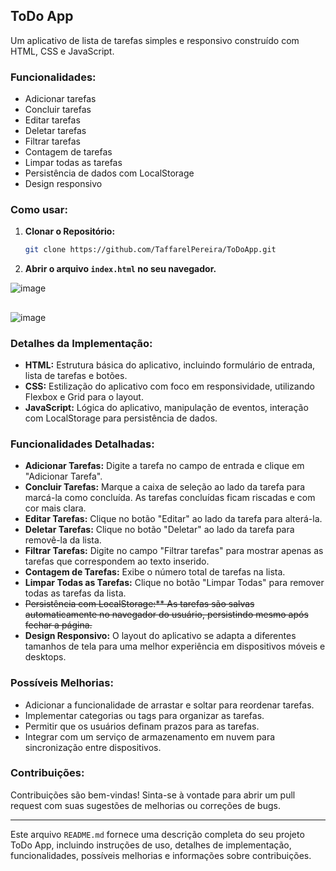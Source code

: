 
## ToDo App

Um aplicativo de lista de tarefas simples e responsivo construído com HTML, CSS e JavaScript.

### Funcionalidades:

* Adicionar tarefas
* Concluir tarefas
* Editar tarefas
* Deletar tarefas
* Filtrar tarefas
* Contagem de tarefas
* Limpar todas as tarefas
* Persistência de dados com LocalStorage
* Design responsivo

### Como usar:

1. **Clonar o Repositório:**
   ```bash
   git clone https://github.com/TaffarelPereira/ToDoApp.git
   ```

2. **Abrir o arquivo `index.html` no seu navegador.**

![image](https://github.com/TaffarelPereira/ToDoApp/assets/40344859/495f5db5-377b-45ed-b607-9ef316f769af)

##

![image](https://github.com/TaffarelPereira/ToDoApp/assets/40344859/85bb0042-4429-49af-bf33-3dfd389b4667)


### Detalhes da Implementação:

* **HTML:** Estrutura básica do aplicativo, incluindo formulário de entrada, lista de tarefas e botões.
* **CSS:** Estilização do aplicativo com foco em responsividade, utilizando Flexbox e Grid para o layout.
* **JavaScript:** Lógica do aplicativo, manipulação de eventos, interação com LocalStorage para persistência de dados.

### Funcionalidades Detalhadas:

* **Adicionar Tarefas:** Digite a tarefa no campo de entrada e clique em "Adicionar Tarefa".
* **Concluir Tarefas:** Marque a caixa de seleção ao lado da tarefa para marcá-la como concluída. As tarefas concluídas ficam riscadas e com cor mais clara.
* **Editar Tarefas:** Clique no botão "Editar" ao lado da tarefa para alterá-la.
* **Deletar Tarefas:** Clique no botão "Deletar" ao lado da tarefa para removê-la da lista.
* **Filtrar Tarefas:** Digite no campo "Filtrar tarefas" para mostrar apenas as tarefas que correspondem ao texto inserido.
* **Contagem de Tarefas:** Exibe o número total de tarefas na lista.
* **Limpar Todas as Tarefas:** Clique no botão "Limpar Todas" para remover todas as tarefas da lista.
*  ~~Persistência com LocalStorage:** As tarefas são salvas automaticamente no navegador do usuário, persistindo mesmo após fechar a página.~~
* **Design Responsivo:** O layout do aplicativo se adapta a diferentes tamanhos de tela para uma melhor experiência em dispositivos móveis e desktops.

### Possíveis Melhorias:

* Adicionar a funcionalidade de arrastar e soltar para reordenar tarefas.
* Implementar categorias ou tags para organizar as tarefas.
* Permitir que os usuários definam prazos para as tarefas.
* Integrar com um serviço de armazenamento em nuvem para sincronização entre dispositivos.

### Contribuições:

Contribuições são bem-vindas! Sinta-se à vontade para abrir um pull request com suas sugestões de melhorias ou correções de bugs.

---

Este arquivo `README.md` fornece uma descrição completa do seu projeto ToDo App, incluindo instruções de uso, detalhes de implementação, funcionalidades, possíveis melhorias e informações sobre contribuições.

